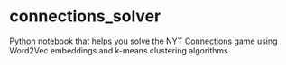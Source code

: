 # connections_solver
Python notebook that helps you solve the NYT Connections game using Word2Vec embeddings and k-means clustering algorithms.
